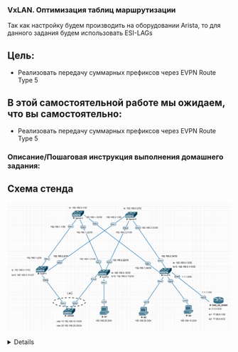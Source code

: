 ### VxLAN. Оптимизация таблиц маршрутизации

 Так как настройку будем производить на оборудовании Arista, то для данного задания будем использовать ESI-LAGs 
  
## Цель:

- Реализовать передачу суммарных префиксов через EVPN Route Type 5
  

## В этой самостоятельной работе мы ожидаем, что вы самостоятельно:
  
- Реализовать передачу суммарных префиксов через EVPN Route Type 5

### Описание/Пошаговая инструкция выполнения домашнего задания:




## Схема стенда 
![img_1.png](img_1.PNG)

<details>

## <summary> ## Таблица адресов: </summary>

| Device  | Interface | IP Address   | Subnet Mask     | Default Gateway |
|---------|-----------|--------------|-----------------|-----------------|
| Spine 1 | lo        | 192.168.0.1  | 255.255.255.255 |                 |
|         | E1/1      | 192.168.1.1  | 255.255.255.252 |                 |
|         | E1/2      | 192.168.1.21 | 255.255.255.252 |                 |
|         | E1/3      | 192.168.1.33 | 255.255.255.252 |                 |
| Spine 1 | lo        | 192.168.0.2  | 255.255.255.255 |                 |
|         | E1/1      | 192.168.2.1  | 255.255.255.252 |                 |
|         | E1/2      | 192.168.2.21 | 255.255.255.252 |                 |
|         | E1/3      | 192.168.2.33 | 255.255.255.252 |                 |
| Leaf 1  | lo        | 192.168.0.11 | 255.255.255.255 |                 |
|         | lo10      | 192.168.0.111| 255.255.255.255 |                 |
|         | E1/1      | 192.168.1.2  | 255.255.255.252 |                 |
|         | E1/2      | 192.168.2.2  | 255.255.255.252 |                 |
| Leaf 2  | lo        | 192.168.0.12 | 255.255.255.255 |                 |
|         | lo10      | 192.168.0.112| 255.255.255.255 |                 |
|         | E1/1      | 192.168.1.22 | 255.255.255.252 |                 |
|         | E1/2      | 192.168.2.22 | 255.255.255.252 |                 |
|         | E1/7      | 192.168.20.1 | 255.255.255.252 |                 |
| Leaf 3  | lo        | 192.168.0.13 | 255.255.255.252 |                 |
|         | lo10      | 192.168.0.113| 255.255.255.252 |                 |
|         | E1/1      | 192.168.1.34 | 255.255.255.252 |                 |
|         | E1/2      | 192.168.2.34 | 255.255.255.255 |                 |
|         | E1/7      | 192.168.20.1 | 255.255.255.0   |                 |
|         | E1/8      | 192.168.10.1 | 255.255.255.0   |                 |
|         | E1/5      | 1.1.1.2      | 255.255.255.252 |                 |
| vEOS6   | vlan 10   | 192.168.10.10| 255.255.255.0   | 192.168.10.1    |
|         | vlan 20   | 192.168.20.20| 255.255.255.0   | 192.168.20.1    |
| R7      | eth0/0    | 192.168.20.2 | 255.255.255.0   | 192.168.20.1    |
| R8      | eth0/0    | 192.168.20.3 | 255.255.255.0   | 192.168.20.1    |
| R9      | eth0/0    | 192.168.10.2 | 255.255.255.0   | 192.168.10.1    |
| DNS     | lo        | 5.5.5.5      | 255.255.255.255 |                 |
|         | lo1       | 77.88.8.1    | 255.255.255.255 |                 |
|         | lo2       | 77.88.8.8    | 255.255.255.255 |                 |
|         | eth0/0    | 1.1.1.2      | 255.255.255.252 |                 |


<details>

### [Файлы конфигураций устройст и сама работа выполненная в EVE-NG ](https://github.com/niknav83/Data_center_network_design/tree/main/labs/lab07/configs)

В данной работе применялса образ Arista (vEOS, EOS-4.21.1.1F) 

Логин: admin 

## Приступаем к настрйке сети:

### Настроим интерфейсы, IP адреса и OSPF на всех устройствах Underlay-сети.

<details>

<summary> Конфигурация интерфейсов и OSPF для Spine-1: </summary>

```


```
</details>


<details>

<summary>Конфигурация интерфейсов и OSPF для Spine-2: </summary>

```


```
</details>


<details>

<summary> Конфигурация интерфейсов и OSPF для Leaf-1: </summary>

```


```
</details>


<details>

<summary> Конфигурация интерфейсов и OSPF для Leaf-2: </summary>

```


```
</details>


<details>

<summary> Конфигурация интерфейсов и OSPF для Leaf-3: </summary>

```

```
</details>


### Далее на всех устройствах произведем необходимые настройки.



```

 Конфигурация для Spine-2:

```

```

 Конфигурация для Leaf-1:

```


```
 Конфигурация для Leaf-2:

```

```

 Конфигурация для Leaf-3:

```

```

 Конфигурация для DNS:

```

```

### Проверка работоспособности EVPN / VxLAN. Проверяем соседство по L2VPN между устройствами и таблицу маршрутизации. На LEAF-коммутаторах проверяем также NVE Peers:


<details>
  
<summary>Вывод команд для Spine-1 :</summary>

```

```
```


```
</details>

<details>
  
<summary>Вывод команд для Spine-2 :</summary>

```

```
```


```
</details>

<details>
  
<summary>Вывод команд для Leaf-1 :</summary>

```

```
```



```
```

```
```

```
```

```

</details>

<details>
  
<summary>Вывод команд для Leaf-2 :</summary>

```


```
```


```
```

```
```

```
```

```
</details>

<details>
  
<summary>Вывод команд для Leaf-3 :</summary>

```

```
```


  

```
```


```
</details>


<details>
<summary>Вывод команд для vEOS6 :</summary>

```

```
```

```
```

```

</details>
